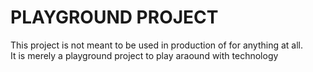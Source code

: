 # PLAYGROUND PROJECT
This project is not meant to be used in production of for anything at all.<br/>
It is merely a playground project to play araound with technology
